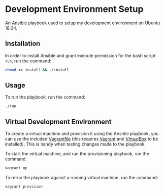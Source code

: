 # Development Environment Setup

An [Ansible](https://www.ansible.com/) playbook used to setup my development environment on Ubuntu 18.04.

## Installation

In order to install Ansible and grant execute permission for the bash script `run`, run the command:

```bash
chmod +x install && ./install
```

## Usage

To run the playbook, run the command:

```bash
./run
```

## Virtual Development Environment

To create a virtual machine and provision it using the Ansible playbook, you can use the included [Vagrantfile](https://www.vagrantup.com/docs/vagrantfile/) (this requires [Vagrant](https://www.vagrantup.com/) and [VirtualBox](https://www.virtualbox.org/) to be installed). This is handy when testing changes made to the playbook.

To start the virtual machine, and run the provisioning playbook, run the command:

```bash
vagrant up
```

To rerun the playbook against a running virtual machine, run the command:

```bash
vagrant provision
```
